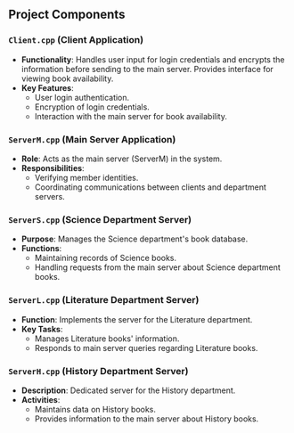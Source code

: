 ## Project Components

### `Client.cpp` (Client Application)
- **Functionality**: Handles user input for login credentials and encrypts the information before sending to the main server. Provides interface for viewing book availability.
- **Key Features**:
  - User login authentication.
  - Encryption of login credentials.
  - Interaction with the main server for book availability.

### `ServerM.cpp` (Main Server Application)
- **Role**: Acts as the main server (ServerM) in the system.
- **Responsibilities**:
  - Verifying member identities.
  - Coordinating communications between clients and department servers.

### `ServerS.cpp` (Science Department Server)
- **Purpose**: Manages the Science department's book database.
- **Functions**:
  - Maintaining records of Science books.
  - Handling requests from the main server about Science department books.

### `ServerL.cpp` (Literature Department Server)
- **Function**: Implements the server for the Literature department.
- **Key Tasks**:
  - Manages Literature books' information.
  - Responds to main server queries regarding Literature books.

### `ServerH.cpp` (History Department Server)
- **Description**: Dedicated server for the History department.
- **Activities**:
  - Maintains data on History books.
  - Provides information to the main server about History books.
